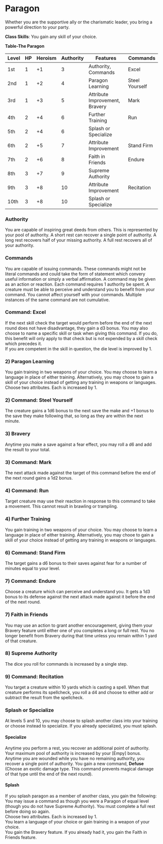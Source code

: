# Paragon
Whether you are the supportive ally or the charismatic leader, you bring a powerful direction to your party.

**Class Skills**: You gain any skill of your choice.

**Table-The Paragon**

| Level | HP | Heroism  | Authority | Features                                          | Commands |
|-------|----|----------|-----------|---------------------------------------------------|----|
| 1st   | 1  |    +1    | 3         | Authority, Commands                               | Excel |
| 2nd   | 1  |    +2    | 4         | Paragon Learning                                  | Steel Yourself |
| 3rd   | 1  |    +3    | 5         | Attribute Improvement, Bravery                    | Mark |
| 4th   | 2  |    +4    | 6         | Further Training                                  | Run |
| 5th   | 2  |    +4    | 6         | Splash or Specialize                              | |
| 6th   | 2  |    +5    | 7         | Attribute Improvement                             | Stand Firm |
| 7th   | 2  |    +6    | 8         | Faith in Friends                                  | Endure |
| 8th   | 3  |    +7    | 9         | Supreme Authority                                 |   |
| 9th   | 3  |    +8    | 10        | Attribute Improvement                             | Recitation |
| 10th  | 3  |    +8    | 10        | Splash or Specialize                              | |


### Authority
You are capable of inspiring great deeds from others. This is represented by your pool of authority. A short rest can recover a single point of authority. A long rest recovers half of your missing authority. A full rest recovers all of your authority.

### Commands
You are capable of issuing commands. These commands might not be literal commands and could take the form of statement which convery useful information or simply a verbal affirmation. A command may be given as an action or reaction. Each command requires 1 authority be spent. A creature must be able to perceive and understand you to benefit from your command. You cannot affect yourself with your commands. Multiple instances of the same command are not cumulative.

### Command: Excel
If the next skill check the target would perform before the end of the next round does not have disadvantage, they gain a d3 bonus. You may also choose to name a specific skill or task when giving this command. If you do, this benefit will only apply to that check but is not expended by a skill check which precedes it.  
If you are competent in the skill in question, the die level is improved by 1.

### 2) Paragon Learning
You gain training in two weapons of your choice. You may choose to learn a language in place of either training. Alternatively, you may chooe to gain a skill of your choice instead of getting any training in weapons or languages.
Choose two attributes. Each is increased by 1.

### 2) Command: Steel Yourself
The creature gains a 1d6 bonus to the next save the make and +1 bonus to the save they make following that, so long as they are within the next minute.

### 3) Bravery
Anytime you make a save against a fear effect, you may roll a d6 and add the result to your total.

### 3) Command: Mark
The next attack made against the target of this command before the end of the next round gains a 1d2 bonus.

### 4) Command: Run
Target creature may use their reaction in response to this command to take a movement. This cannot result in brawling or trampling.

### 4) Further Training
You gain training in two weapons of your choice. You may choose to learn a language in place of either training. Alternatively, you may chooe to gain a skill of your choice instead of getting any training in weapons or languages.

### 6) Command: Stand Firm
The target gains a d6 bonus to their saves against fear for a number of minutes equal to your level.

### 7) Command: Endure
Choose a creature which can perceive and understand you. It gets a 1d3 bonus to its defense against the next attack made against it before the end of the next round.

### 7) Faith in Friends
You may use an action to grant another encouragement, giving them your Bravery feature until either one of you completes a long or full rest. You no longer benefit from Bravery during that time unless you remain within 1 yard of that creature.

### 8) Supreme Authority
The dice you roll for commands is increased by a single step.

### 9) Command: Recitation
You target a creature within 10 yards which is casting a spell. When that creature performs its spellcheck, you roll a d4 and choose to either add or subtract the result from the spellcheck.

### Splash or Specialize
At levels 5 and 10, you may choose to splash another class into your training or choose instead to specialize. If you already specialized, you must splash.

#### Specialize
Anytime you perform a rest, you recover an additional point of authority.
Your maximum pool of authority is increased by your [Empy] bonus.
Anytime you are wounded while you have no remaining authority, you recover a single point of authority.
You gain a new command, **Defuse** (Choose an exotic damage type. This command prevents magical damage of that type until the end of the next round).

#### Splash
If you splash paragon as a member of another class, you gain the following:  
You may issue a command as though you were a Paragon of equal level (though you do not have Supreme Authority). You must complete a full rest before doing so again.  
Choose two attributes. Each is increased by 1.  
You learn a language of your choice or gain training in a weapon of your choice.  
You gain the Bravery feature. If you already had it, you gain the Faith in Friends feature.

